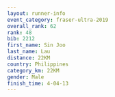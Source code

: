 ```yaml
---
layout: runner-info 
event_category: fraser-ultra-2019 
overall_rank: 62
rank: 48
bib: 2212
first_name: Sin Joo
last_name: Lau
distance: 22KM
country: Philippines
category_km: 22KM
gender: Male
finish_time: 4-04-13
---
```

